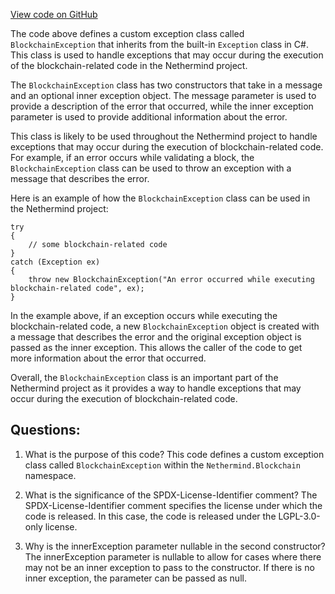 [View code on GitHub](https://github.com/NethermindEth/nethermind/src/Nethermind/Nethermind.Blockchain/BlockchainException.cs)

The code above defines a custom exception class called `BlockchainException` that inherits from the built-in `Exception` class in C#. This class is used to handle exceptions that may occur during the execution of the blockchain-related code in the Nethermind project.

The `BlockchainException` class has two constructors that take in a message and an optional inner exception object. The message parameter is used to provide a description of the error that occurred, while the inner exception parameter is used to provide additional information about the error.

This class is likely to be used throughout the Nethermind project to handle exceptions that may occur during the execution of blockchain-related code. For example, if an error occurs while validating a block, the `BlockchainException` class can be used to throw an exception with a message that describes the error.

Here is an example of how the `BlockchainException` class can be used in the Nethermind project:

```
try
{
    // some blockchain-related code
}
catch (Exception ex)
{
    throw new BlockchainException("An error occurred while executing blockchain-related code", ex);
}
```

In the example above, if an exception occurs while executing the blockchain-related code, a new `BlockchainException` object is created with a message that describes the error and the original exception object is passed as the inner exception. This allows the caller of the code to get more information about the error that occurred.

Overall, the `BlockchainException` class is an important part of the Nethermind project as it provides a way to handle exceptions that may occur during the execution of blockchain-related code.
## Questions: 
 1. What is the purpose of this code?
   This code defines a custom exception class called `BlockchainException` within the `Nethermind.Blockchain` namespace.

2. What is the significance of the SPDX-License-Identifier comment?
   The SPDX-License-Identifier comment specifies the license under which the code is released. In this case, the code is released under the LGPL-3.0-only license.

3. Why is the innerException parameter nullable in the second constructor?
   The innerException parameter is nullable to allow for cases where there may not be an inner exception to pass to the constructor. If there is no inner exception, the parameter can be passed as null.